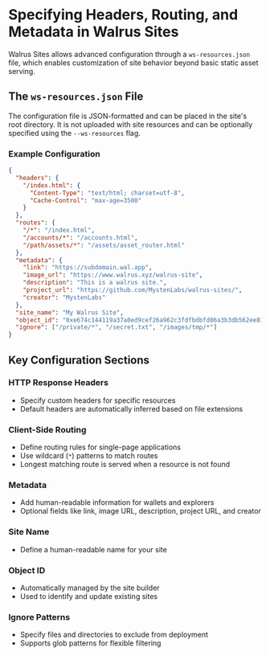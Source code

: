 # Specifying Headers, Routing, and Metadata in Walrus Sites

Walrus Sites allows advanced configuration through a `ws-resources.json` file, which enables customization of site behavior beyond basic static asset serving.

## The `ws-resources.json` File

The configuration file is JSON-formatted and can be placed in the site's root directory. It is not uploaded with site resources and can be optionally specified using the `--ws-resources` flag.

### Example Configuration

```json
{
  "headers": {
    "/index.html": {
      "Content-Type": "text/html; charset=utf-8",
      "Cache-Control": "max-age=3500"
    }
  },
  "routes": {
    "/*": "/index.html",
    "/accounts/*": "/accounts.html",
    "/path/assets/*": "/assets/asset_router.html"
  },
  "metadata": {
    "link": "https://subdomain.wal.app",
    "image_url": "https://www.walrus.xyz/walrus-site",
    "description": "This is a walrus site.",
    "project_url": "https://github.com/MystenLabs/walrus-sites/",
    "creator": "MystenLabs"
  },
  "site_name": "My Walrus Site",
  "object_id": "0xe674c144119a37a0ed9cef26a962c3fdfbdbfd86a3b3db562ee81d5542a4eccf",
  "ignore": ["/private/*", "/secret.txt", "/images/tmp/*"]
}
```

## Key Configuration Sections

### HTTP Response Headers
- Specify custom headers for specific resources
- Default headers are automatically inferred based on file extensions

### Client-Side Routing
- Define routing rules for single-page applications
- Use wildcard (`*`) patterns to match routes
- Longest matching route is served when a resource is not found

### Metadata
- Add human-readable information for wallets and explorers
- Optional fields like link, image URL, description, project URL, and creator

### Site Name
- Define a human-readable name for your site

### Object ID
- Automatically managed by the site builder
- Used to identify and update existing sites

### Ignore Patterns
- Specify files and directories to exclude from deployment
- Supports glob patterns for flexible filtering